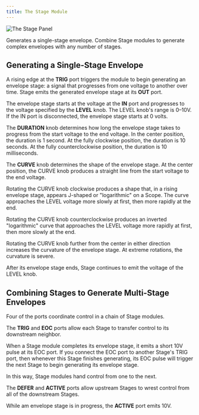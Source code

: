 ```yaml
---
title: The Stage Module
---
```

<img class="panel" src="{% link /svg/stage.svg %}" alt="The Stage Panel" />

Generates a single-stage envelope.
Combine Stage modules
to generate complex envelopes
with any number of stages.

## Generating a Single-Stage Envelope

A rising edge at the **TRIG** port
triggers the module to begin generating an envelope stage:
a signal that progresses from one voltage to another over time.
Stage emits the generated envelope stage at its **OUT** port.

The envelope stage starts at the voltage at the **IN** port
and progresses to the voltage specified by the **LEVEL** knob.
The LEVEL knob's range is 0–10V.
If the IN port is disconnected,
the envelope stage starts at 0 volts.

The **DURATION** knob determines how long the envelope stage takes
to progress from the start voltage to the end voltage.
In the center position,
the duration is 1 second.
At the fully clockwise position,
the duration is 10 seconds.
At the fully counterclockwise position,
the duration is 10 milliseconds.

The **CURVE** knob determines the shape of the envelope stage.
At the center position, the CURVE knob produces a straight line
from the start voltage to the end voltage.

Rotating the CURVE knob clockwise produces a shape that,
in a rising envelope stage,
appears J-shaped or "logarithmic" on a Scope.
The curve approaches the LEVEL voltage more slowly at first,
then more rapidly at the end.

Rotating the CURVE knob counterclockwise produces an inverted "logarithmic"
curve that approaches the LEVEL voltage more rapidly at first,
then more slowly at the end.

Rotating the CURVE knob further from the center in either direction
increases the curvature of the envelope stage.
At extreme rotations,
the curvature is severe.

After its envelope stage ends,
Stage continues to emit the voltage of the LEVEL knob.

## Combining Stages to Generate Multi-Stage Envelopes

Four of the ports
coordinate control in a chain of Stage modules.

The **TRIG** and **EOC** ports
allow each Stage to transfer control
to its downstream neighbor.

When a Stage module completes its envelope stage,
it emits a short 10V pulse at its EOC port.
If you connect the EOC port to another Stage's TRIG port,
then whenever this Stage finishes generating,
its EOC pulse will trigger the next Stage to begin
generating its envelope stage.

In this way, Stage modules hand control from one to the next.

The **DEFER** and **ACTIVE** ports
allow upstream Stages to wrest control
from all of the downstream Stages.

While am envelope stage is in progress,
the **ACTIVE** port emits 10V.
